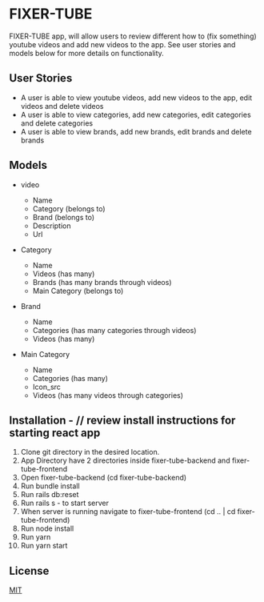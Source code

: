 # FIXER-TUBE

FIXER-TUBE app, will allow users to review different how to (fix something) youtube videos and add new videos to the app.
See user stories and models below for more details on functionality.

## User Stories
* A user is able to view youtube videos, add new videos to the app, edit videos and delete videos 
* A user is able to view categories, add new categories, edit categories and delete categories
* A user is able to view brands, add new brands, edit brands and delete brands


## Models
* video
  * Name
  * Category (belongs to)
  * Brand (belongs to)
  * Description
  * Url
  
* Category
  * Name
  * Videos (has many)
  * Brands (has many brands through videos)
  * Main Category (belongs to)
  
* Brand
  * Name
  * Categories (has many categories through videos)
  * Videos (has many)

* Main Category
  * Name
  * Categories (has many)
  * Icon_src 
  * Videos (has many videos through categories)


## Installation - // review install instructions for starting react app
1. Clone git directory in the desired location.
2. App Directory have 2 directories inside fixer-tube-backend and fixer-tube-frontend
3. Open fixer-tube-backend (cd fixer-tube-backend)
4. Run bundle install
5. Run rails db:reset 
6. Run rails s - to start server
7. When server is running navigate to fixer-tube-frontend (cd .. | cd fixer-tube-frontend)
8. Run node install
9. Run yarn
9. Run yarn start

## License
[MIT](https://choosealicense.com/licenses/mit/)

